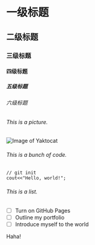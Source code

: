 # 一级标题  
## 二级标题  
### 三级标题  
#### 四级标题  
##### 五级标题  
###### 六级标题  

###### This is a picture.
![Image of Yaktocat](https://octodex.github.com/images/yaktocat.png)

###### This is a bunch of code.
```
// git init
cout<<"Hello, world!";
```
###### This is a list.
- [ ] Turn on GitHub Pages
- [ ] Outline my portfolio
- [ ] Introduce myself to the world

Haha!
